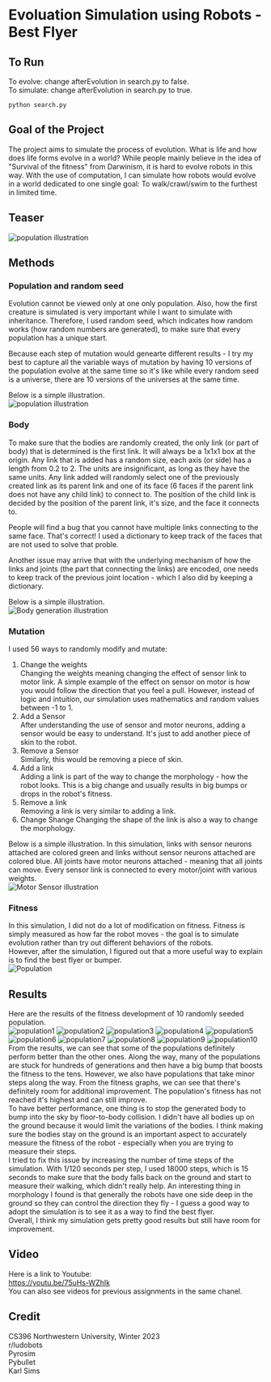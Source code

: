 # Evoluation Simulation using Robots - Best Flyer
  
## To Run  
To evolve: change afterEvolution in search.py to false.  
To simulate: change afterEvolution in search.py to true.  
```
python search.py
```
## Goal of the Project  
The project aims to simulate the process of evolution. What is life and how does life forms evolve in a world? While people mainly believe in the idea of "Survival of the fitness" from Darwinism, it is hard to evolve robots in this way. With the use of computation, I can simulate how robots would evolve in a world dedicated to one single goal: To walk/crawl/swim to the furthest in limited time.  

## Teaser
![population illustration](Teaser.gif)
  
## Methods  
### Population and random seed  
Evolution cannot be viewed only at one only population. Also, how the first creature is simulated is very important while I want to simulate with inheritance. Therefore, I used random seed, which indicates how random works (how random numbers are generated), to make sure that every population has a unique start.  
  
Because each step of mutation would genearte different results - I try my best to capture all the variable ways of mutation by having 10 versions of the population evolve at the same time so it's like while every random seed is a universe, there are 10 versions of the universes at the same time.  
  
Below is a simple illustration.  
![population illustration](image0.jpg)

### Body
To make sure that the bodies are randomly created, the only link (or part of body) that is determined is the first link. It will always be a 1x1x1 box at the origin. Any link that is added has a random size, each axis (or side) has a length from 0.2 to 2. The units are insignificant, as long as they have the same units. Any link added will randomly select one of the previously created link as its parent link and one of its face (6 faces if the parent link does not have any child link) to connect to. The position of the child link is decided by the position of the parent link, it's size, and the face it connects to.  
  
People will find a bug that you cannot have multiple links connecting to the same face. That's correct! I used a dictionary to keep track of the faces that are not used to solve that proble.  
  
Another issue may arrive that with the underlying mechanism of how the links and joints (the part that connecting the links) are encoded, one needs to keep track of the previous joint location - which I also did by keeping a dictionary.
  
Below is a simple illustration.  
![Body generation illustration](image2.jpg)
  
### Mutation  
I used 56 ways to randomly modify and mutate:  
1. Change the weights  
Changing the weights meaning changing the effect of sensor link to motor link. A simple example of the effect on sensor on motor is how you would follow the direction that you feel a pull. However, instead of logic and intuition, our simulation uses mathematics and random values between -1 to 1.  
2. Add a Sensor  
After understanding the use of sensor and motor neurons, adding a sensor would be easy to understand. It's just to add another piece of skin to the robot.  
3. Remove a Sensor  
Similarly, this would be removing a piece of skin.  
4. Add a link  
Adding a link is part of the way to change the morphology - how the robot looks. This is a big change and usually results in big bumps or drops in the robot's fitness.  
5. Remove a link  
Removing a link is very similar to adding a link.  
6. Change Shange
Changing the shape of the link is also a way to change the morphology.  
  
Below is a simple illustration. In this simulation, links with sensor neurons attached are colored green and links without sensor neurons attached are colored blue. All joints have motor neurons attached - meaning that all joints can move. Every sensor link is connected to every motor/joint with various weights.   
![Motor Sensor illustration](image3.jpg)

### Fitness  
In this simulation, I did not do a lot of modification on fitness. Fitness is simply measured as how far the robot moves - the goal is to simulate evolution rather than try out different behaviors of the robots.  
However, after the simulation, I figured out that a more useful way to explain is to find the best flyer or bumper.  
![Population](image1.jpg)

## Results  
Here are the results of the fitness development of 10 randomly seeded population.  
![population1](population0.png)
![population2](population1.png)
![population3](population2.png)
![population4](population3.png)
![population5](population4.png)
![population6](population5.png)
![population7](population6.png)
![population8](population7.png)
![population9](population8.png)
![population10](population9.png)
From the results, we can see that some of the populations definitely perform better than the other ones. Along the way, many of the populations are stuck for hundreds of generations and then have a big bump that boosts the fitness to the tens. However, we also have populations that take minor steps along the way. From the fitness graphs, we can see that there's definitely room for additional improvement. The population's fitness has not reached it's highest and can still improve.  
To have better performance, one thing is to stop the generated body to bump into the sky by floor-to-body collision. I didn't have all bodies up on the ground because it would limit the variations of the bodies. I think making sure the bodies stay on the ground is an important aspect to accurately measure the fitness of the robot - especially when you are trying to measure their steps.  
I tried to fix this issue by increasing the number of time steps of the simulation. With 1/120 seconds per step, I used 18000 steps, which is 15 seconds to make sure that the body falls back on the ground and start to measure their walking, which didn't really help. An interesting thing in morphology I found is that generally the robots have one side deep in the ground so they can control the direction they fly - I guess a good way to adopt the simulation is to see it as a way to find the best flyer.    
Overall, I think my simulation gets pretty good results but still have room for improvement.  

## Video
Here is a link to Youtube:  
https://youtu.be/75uHs-WZhIk  
You can also see videos for previous assignments in the same chanel.  

## Credit
CS396 Northwestern University, Winter 2023  
r/ludobots  
Pyrosim  
Pybullet  
Karl Sims  
